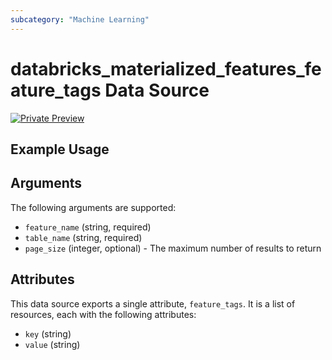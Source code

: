 ```yaml
---
subcategory: "Machine Learning"
---
```

# databricks_materialized_features_feature_tags Data Source
[![Private Preview](https://img.shields.io/badge/Release_Stage-Private_Preview-blueviolet)](https://docs.databricks.com/aws/en/release-notes/release-types)



## Example Usage


## Arguments
The following arguments are supported:
* `feature_name` (string, required)
* `table_name` (string, required)
* `page_size` (integer, optional) - The maximum number of results to return


## Attributes
This data source exports a single attribute, `feature_tags`. It is a list of resources, each with the following attributes:
* `key` (string)
* `value` (string)